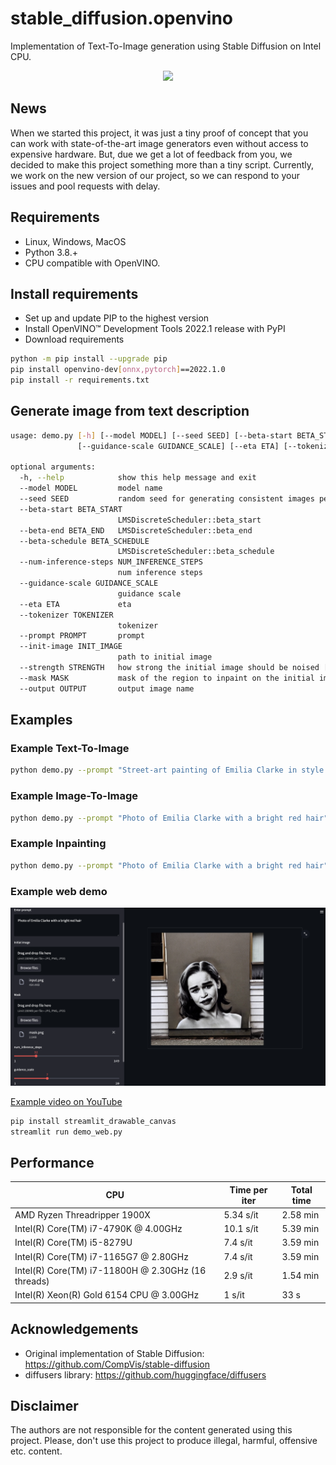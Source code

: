 # stable_diffusion.openvino

Implementation of Text-To-Image generation using Stable Diffusion on Intel CPU.
<p align="center">
  <img src="data/title.png"/>
</p>

## News

When we started this project, it was just a tiny proof of concept that you can work with state-of-the-art image generators even without access to expensive hardware.
But, due we get a lot of feedback from you, we decided to make this project something more than a tiny script.
Currently, we work on the new version of our project, so we can respond to your issues and pool requests with delay.


## Requirements

* Linux, Windows, MacOS
* Python 3.8.+
* CPU compatible with OpenVINO.

## Install requirements

* Set up and update PIP to the highest version
* Install OpenVINO™ Development Tools 2022.1 release with PyPI
* Download requirements

```bash
python -m pip install --upgrade pip
pip install openvino-dev[onnx,pytorch]==2022.1.0
pip install -r requirements.txt
```

## Generate image from text description

```bash
usage: demo.py [-h] [--model MODEL] [--seed SEED] [--beta-start BETA_START] [--beta-end BETA_END] [--beta-schedule BETA_SCHEDULE] [--num-inference-steps NUM_INFERENCE_STEPS]
               [--guidance-scale GUIDANCE_SCALE] [--eta ETA] [--tokenizer TOKENIZER] [--prompt PROMPT] [--init-image INIT_IMAGE] [--strength STRENGTH] [--mask MASK] [--output OUTPUT]

optional arguments:
  -h, --help            show this help message and exit
  --model MODEL         model name
  --seed SEED           random seed for generating consistent images per prompt
  --beta-start BETA_START
                        LMSDiscreteScheduler::beta_start
  --beta-end BETA_END   LMSDiscreteScheduler::beta_end
  --beta-schedule BETA_SCHEDULE
                        LMSDiscreteScheduler::beta_schedule
  --num-inference-steps NUM_INFERENCE_STEPS
                        num inference steps
  --guidance-scale GUIDANCE_SCALE
                        guidance scale
  --eta ETA             eta
  --tokenizer TOKENIZER
                        tokenizer
  --prompt PROMPT       prompt
  --init-image INIT_IMAGE
                        path to initial image
  --strength STRENGTH   how strong the initial image should be noised [0.0, 1.0]
  --mask MASK           mask of the region to inpaint on the initial image
  --output OUTPUT       output image name
  ```

## Examples

### Example Text-To-Image
```bash
python demo.py --prompt "Street-art painting of Emilia Clarke in style of Banksy, photorealism"
```

### Example Image-To-Image
```bash
python demo.py --prompt "Photo of Emilia Clarke with a bright red hair" --init-image ./data/input.png --strength 0.5
```

### Example Inpainting
```bash
python demo.py --prompt "Photo of Emilia Clarke with a bright red hair" --init-image ./data/input.png --mask ./data/mask.png --strength 0.5
```

### Example web demo
<p align="center">
  <img src="data/demo_web.png"/>
</p>

[Example video on YouTube](https://youtu.be/wkbrRr6PPcY)

```bash
pip install streamlit_drawable_canvas
streamlit run demo_web.py
```

## Performance

| CPU                                                   | Time per iter | Total time |
|-------------------------------------------------------|---------------|------------|
| AMD Ryzen Threadripper 1900X                          | 5.34 s/it     | 2.58 min   |
| Intel(R) Core(TM) i7-4790K  @ 4.00GHz                 | 10.1 s/it     | 5.39 min   |
| Intel(R) Core(TM) i5-8279U                            | 7.4 s/it      | 3.59 min   |
| Intel(R) Core(TM) i7-1165G7 @ 2.80GHz                 | 7.4 s/it      | 3.59 min   |
| Intel(R) Core(TM) i7-11800H @ 2.30GHz (16 threads)    | 2.9 s/it      | 1.54 min   |
| Intel(R) Xeon(R) Gold 6154 CPU @ 3.00GHz              | 1 s/it        | 33 s       |

## Acknowledgements

* Original implementation of Stable Diffusion: https://github.com/CompVis/stable-diffusion
* diffusers library: https://github.com/huggingface/diffusers

## Disclaimer

The authors are not responsible for the content generated using this project.
Please, don't use this project to produce illegal, harmful, offensive etc. content.
